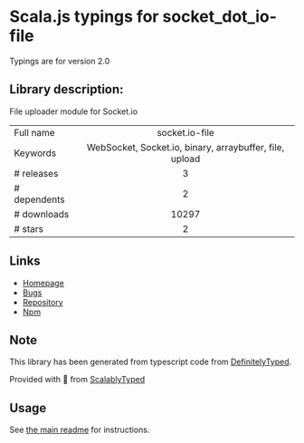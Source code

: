 
# Scala.js typings for socket_dot_io-file

Typings are for version 2.0

## Library description:
File uploader module for Socket.io

|                    |                 |
| ------------------ | :-------------: |
| Full name          | socket.io-file |
| Keywords           | WebSocket, Socket.io, binary, arraybuffer, file, upload |
| # releases         | 3 |
| # dependents       | 2 |
| # downloads        | 10297 |
| # stars            | 2 |

## Links
- [Homepage](https://github.com/rico345100/socket.io-file#readme)
- [Bugs](https://github.com/rico345100/socket.io-file/issues)
- [Repository](https://github.com/rico345100/socket.io-file)
- [Npm](https://www.npmjs.com/package/socket.io-file)
    


## Note
This library has been generated from typescript code from [DefinitelyTyped](https://definitelytyped.org).

Provided with :purple_heart: from [ScalablyTyped](https://github.com/oyvindberg/ScalablyTyped)

## Usage
See [the main readme](../../readme.md) for instructions.


